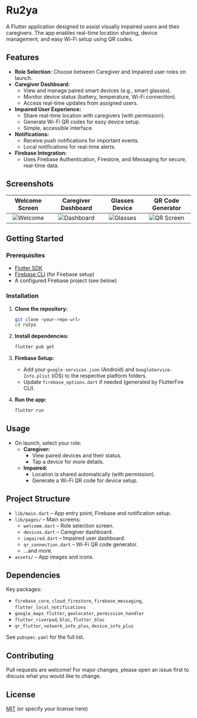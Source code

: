 # Ru2ya

A Flutter application designed to assist visually impaired users and their caregivers. The app enables real-time location sharing, device management, and easy Wi-Fi setup using QR codes.

## Features

- **Role Selection:** Choose between Caregiver and Impaired user roles on launch.
- **Caregiver Dashboard:**
  - View and manage paired smart devices (e.g., smart glasses).
  - Monitor device status (battery, temperature, Wi-Fi connection).
  - Access real-time updates from assigned users.
- **Impaired User Experience:**
  - Share real-time location with caregivers (with permission).
  - Generate Wi-Fi QR codes for easy device setup.
  - Simple, accessible interface.
- **Notifications:**
  - Receive push notifications for important events.
  - Local notifications for real-time alerts.
- **Firebase Integration:**
  - Uses Firebase Authentication, Firestore, and Messaging for secure, real-time data.

## Screenshots

| Welcome Screen | Caregiver Dashboard | Glasses Device | QR Code Generator |
|:--------------:|:------------------:|:--------------:|:-----------------:|
| ![Welcome](assets/screenshots/welcome_screen.jpg) | ![Dashboard](assets/screenshots/dashboard_screen.jpg) | ![Glasses](assets/screenshots/glasses_screen.jpg) | ![QR Screen](assets/screenshots/qr_screen.jpg) |

## Getting Started

### Prerequisites
- [Flutter SDK](https://flutter.dev/docs/get-started/install)
- [Firebase CLI](https://firebase.google.com/docs/cli) (for Firebase setup)
- A configured Firebase project (see below)

### Installation
1. **Clone the repository:**
   ```bash
   git clone <your-repo-url>
   cd ru2ya
   ```
2. **Install dependencies:**
   ```bash
   flutter pub get
   ```
3. **Firebase Setup:**
   - Add your `google-services.json` (Android) and `GoogleService-Info.plist` (iOS) to the respective platform folders.
   - Update `firebase_options.dart` if needed (generated by FlutterFire CLI).

4. **Run the app:**
   ```bash
   flutter run
   ```

## Usage

- On launch, select your role:
  - **Caregiver:**
    - View paired devices and their status.
    - Tap a device for more details.
  - **Impaired:**
    - Location is shared automatically (with permission).
    - Generate a Wi-Fi QR code for device setup.

## Project Structure

- `lib/main.dart` – App entry point, Firebase and notification setup.
- `lib/pages/` – Main screens:
  - `welcome.dart` – Role selection screen.
  - `devices.dart` – Caregiver dashboard.
  - `impaired.dart` – Impaired user dashboard.
  - `qr_connection.dart` – Wi-Fi QR code generator.
  - ...and more.
- `assets/` – App images and icons.

## Dependencies

Key packages:
- `firebase_core`, `cloud_firestore`, `firebase_messaging`, `flutter_local_notifications`
- `google_maps_flutter`, `geolocator`, `permission_handler`
- `flutter_riverpod`, `bloc`, `flutter_bloc`
- `qr_flutter`, `network_info_plus`, `device_info_plus`

See `pubspec.yaml` for the full list.

## Contributing
Pull requests are welcome! For major changes, please open an issue first to discuss what you would like to change.

## License
[MIT](LICENSE) (or specify your license here)
